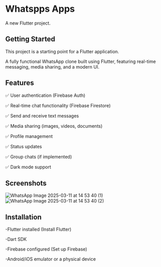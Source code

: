 # Whatspps Apps

A new Flutter project.

## Getting Started

This project is a starting point for a Flutter application.

A fully functional WhatsApp clone built using Flutter, featuring real-time messaging, media sharing, and a modern UI.

## Features

✅ User authentication (Firebase Auth)

✅ Real-time chat functionality (Firebase Firestore)

✅ Send and receive text messages

✅ Media sharing (images, videos, documents)

✅ Profile management

✅ Status updates

✅ Group chats (if implemented)

✅ Dark mode support

## Screenshots

![WhatsApp Image 2025-03-11 at 14 53 40 (1)](https://github.com/user-attachments/assets/dc1a2cb3-3d3b-45a2-b815-21968ce7f27b)
![WhatsApp Image 2025-03-11 at 14 53 40 (2)](https://github.com/user-attachments/assets/7f8e847b-38ee-43a6-b230-88a0b94152ce)



## Installation 

-Flutter installed (Install Flutter)

-Dart SDK

-Firebase configured (Set up Firebase)

-Android/iOS emulator or a physical device
